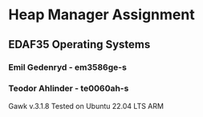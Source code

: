 # Heap Manager Assignment
## EDAF35 Operating Systems
### Emil Gedenryd - em3586ge-s
### Teodor Ahlinder - te0060ah-s

Gawk v.3.1.8
Tested on Ubuntu 22.04 LTS ARM
